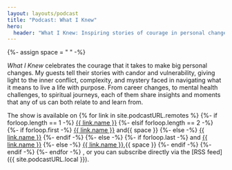 ```yaml
---
layout: layouts/podcast
title: "Podcast: What I Knew"
hero:
  header: "What I Knew: Inspiring stories of courage in personal change"
---
```


{%- assign space = " " -%}

_What I Knew_ celebrates the courage that it takes to make big personal changes. My guests tell their stories with candor and vulnerability, giving light to the inner conflict, complexity, and mystery faced in navigating what it means to live a life with purpose. From career changes, to mental health challenges, to spiritual journeys, each of them share insights and moments that any of us can both relate to and learn from.

The show is available on
{% for link in site.podcastURL.remotes %}
{%- if forloop.length == 1 -%}
<a href="{{ link.url }}">{{ link.name }}</a>
{%- elsif forloop.length == 2 -%}
{%- if forloop.first -%}
<a href="{{ link.url }}">{{ link.name }}</a> and{{ space }}
{%- else -%}
<a href="{{ link.url }}">{{ link.name }}</a>
{%- endif -%}
{%- else -%}
{%- if forloop.last -%}
and <a href="{{ link.url }}">{{ link.name }}</a>
{%- else -%}
<a href="{{ link.url }}">{{ link.name }}</a>,{{ space }}
{%- endif -%}
{%- endif -%}
{%- endfor -%}
, or you can subscribe directly via the [RSS feed]({{ site.podcastURL.local }}).
